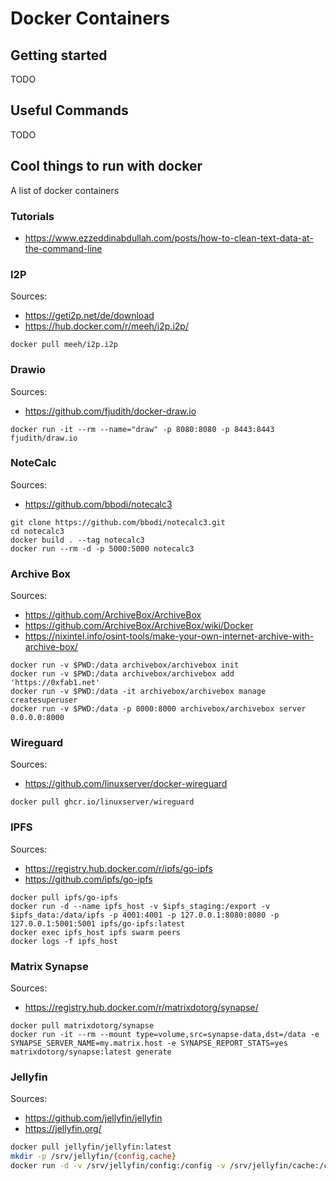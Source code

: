 # Docker Containers

## Getting started

TODO

## Useful Commands

TODO

## Cool things to run with docker

A list of docker containers

### Tutorials

- <https://www.ezzeddinabdullah.com/posts/how-to-clean-text-data-at-the-command-line>

### I2P

Sources:

- <https://geti2p.net/de/download>
- <https://hub.docker.com/r/meeh/i2p.i2p/>

```shell
docker pull meeh/i2p.i2p
```

### Drawio

Sources:

- <https://github.com/fjudith/docker-draw.io>

```shell
docker run -it --rm --name="draw" -p 8080:8080 -p 8443:8443 fjudith/draw.io
```

### NoteCalc

Sources:

- <https://github.com/bbodi/notecalc3>

```shell
git clone https://github.com/bbodi/notecalc3.git
cd notecalc3
docker build . --tag notecalc3
docker run --rm -d -p 5000:5000 notecalc3
```

### Archive Box

Sources:

- <https://github.com/ArchiveBox/ArchiveBox>
- <https://github.com/ArchiveBox/ArchiveBox/wiki/Docker>
- <https://nixintel.info/osint-tools/make-your-own-internet-archive-with-archive-box/>

```shell
docker run -v $PWD:/data archivebox/archivebox init
docker run -v $PWD:/data archivebox/archivebox add 'https://0xfab1.net'
docker run -v $PWD:/data -it archivebox/archivebox manage createsuperuser
docker run -v $PWD:/data -p 8000:8000 archivebox/archivebox server 0.0.0.0:8000
```

### Wireguard

Sources:

- <https://github.com/linuxserver/docker-wireguard>

```shell
docker pull ghcr.io/linuxserver/wireguard
```

### IPFS

Sources:

- <https://registry.hub.docker.com/r/ipfs/go-ipfs>
- <https://github.com/ipfs/go-ipfs>

```shell
docker pull ipfs/go-ipfs
docker run -d --name ipfs_host -v $ipfs_staging:/export -v $ipfs_data:/data/ipfs -p 4001:4001 -p 127.0.0.1:8080:8080 -p 127.0.0.1:5001:5001 ipfs/go-ipfs:latest
docker exec ipfs_host ipfs swarm peers
docker logs -f ipfs_host
```

### Matrix Synapse

Sources:

- <https://registry.hub.docker.com/r/matrixdotorg/synapse/>

```shell
docker pull matrixdotorg/synapse
docker run -it --rm --mount type=volume,src=synapse-data,dst=/data -e SYNAPSE_SERVER_NAME=my.matrix.host -e SYNAPSE_REPORT_STATS=yes matrixdotorg/synapse:latest generate
```

### Jellyfin

Sources:

- <https://github.com/jellyfin/jellyfin>
- <https://jellyfin.org/>

```bash
docker pull jellyfin/jellyfin:latest
mkdir -p /srv/jellyfin/{config,cache}
docker run -d -v /srv/jellyfin/config:/config -v /srv/jellyfin/cache:/cache -v /media:/media --net=host jellyfin/jellyfin:latest
```
